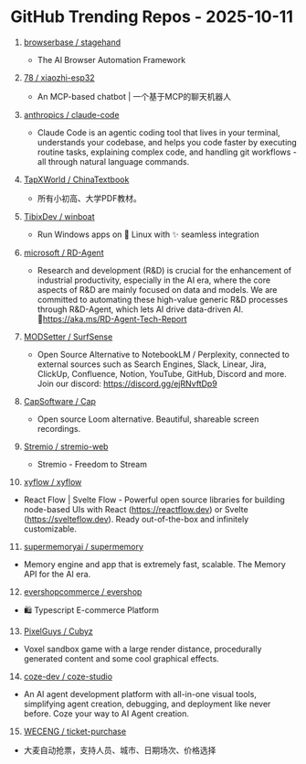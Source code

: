 # GitHub Trending Repos - 2025-10-11

1. [browserbase /    stagehand](https://github.com/browserbase/stagehand)
   - The AI Browser Automation Framework

2. [78 /    xiaozhi-esp32](https://github.com/78/xiaozhi-esp32)
   - An MCP-based chatbot | 一个基于MCP的聊天机器人

3. [anthropics /    claude-code](https://github.com/anthropics/claude-code)
   - Claude Code is an agentic coding tool that lives in your terminal, understands your codebase, and helps you code faster by executing routine tasks, explaining complex code, and handling git workflows - all through natural language commands.

4. [TapXWorld /    ChinaTextbook](https://github.com/TapXWorld/ChinaTextbook)
   - 所有小初高、大学PDF教材。

5. [TibixDev /    winboat](https://github.com/TibixDev/winboat)
   - Run Windows apps on 🐧 Linux with ✨ seamless integration

6. [microsoft /    RD-Agent](https://github.com/microsoft/RD-Agent)
   - Research and development (R&D) is crucial for the enhancement of industrial productivity, especially in the AI era, where the core aspects of R&D are mainly focused on data and models. We are committed to automating these high-value generic R&D processes through R&D-Agent, which lets AI drive data-driven AI. 🔗https://aka.ms/RD-Agent-Tech-Report

7. [MODSetter /    SurfSense](https://github.com/MODSetter/SurfSense)
   - Open Source Alternative to NotebookLM / Perplexity, connected to external sources such as Search Engines, Slack, Linear, Jira, ClickUp, Confluence, Notion, YouTube, GitHub, Discord and more. Join our discord: https://discord.gg/ejRNvftDp9

8. [CapSoftware /    Cap](https://github.com/CapSoftware/Cap)
   - Open source Loom alternative. Beautiful, shareable screen recordings.

9. [Stremio /    stremio-web](https://github.com/Stremio/stremio-web)
   - Stremio - Freedom to Stream

10. [xyflow /    xyflow](https://github.com/xyflow/xyflow)
   - React Flow | Svelte Flow - Powerful open source libraries for building node-based UIs with React (https://reactflow.dev) or Svelte (https://svelteflow.dev). Ready out-of-the-box and infinitely customizable.

11. [supermemoryai /    supermemory](https://github.com/supermemoryai/supermemory)
   - Memory engine and app that is extremely fast, scalable. The Memory API for the AI era.

12. [evershopcommerce /    evershop](https://github.com/evershopcommerce/evershop)
   - 🛍️ Typescript E-commerce Platform

13. [PixelGuys /    Cubyz](https://github.com/PixelGuys/Cubyz)
   - Voxel sandbox game with a large render distance, procedurally generated content and some cool graphical effects.

14. [coze-dev /    coze-studio](https://github.com/coze-dev/coze-studio)
   - An AI agent development platform with all-in-one visual tools, simplifying agent creation, debugging, and deployment like never before. Coze your way to AI Agent creation.

15. [WECENG /    ticket-purchase](https://github.com/WECENG/ticket-purchase)
   - 大麦自动抢票，支持人员、城市、日期场次、价格选择

